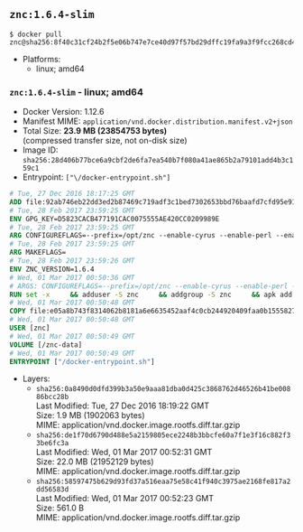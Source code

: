 ## `znc:1.6.4-slim`

```console
$ docker pull znc@sha256:8f40c31cf24b2f5e06b747e7ce40d97f57bd29dffc19fa9a3f9fcc268cd4efe8
```

-	Platforms:
	-	linux; amd64

### `znc:1.6.4-slim` - linux; amd64

-	Docker Version: 1.12.6
-	Manifest MIME: `application/vnd.docker.distribution.manifest.v2+json`
-	Total Size: **23.9 MB (23854753 bytes)**  
	(compressed transfer size, not on-disk size)
-	Image ID: `sha256:28d406b77bce6a9cbf2de6fa7ea540b7f080a41ae865b2a79101add4b3c159c1`
-	Entrypoint: `["\/docker-entrypoint.sh"]`

```dockerfile
# Tue, 27 Dec 2016 18:17:25 GMT
ADD file:92ab746eb22dd3ed2b87469c719adf3c1bed7302653bbd76baafd7cfd95e911e in / 
# Tue, 28 Feb 2017 23:59:25 GMT
ENV GPG_KEY=D5823CACB477191CAC0075555AE420CC0209989E
# Tue, 28 Feb 2017 23:59:25 GMT
ARG CONFIGUREFLAGS=--prefix=/opt/znc --enable-cyrus --enable-perl --enable-python --disable-ipv6
# Tue, 28 Feb 2017 23:59:25 GMT
ARG MAKEFLAGS=
# Tue, 28 Feb 2017 23:59:26 GMT
ENV ZNC_VERSION=1.6.4
# Wed, 01 Mar 2017 00:50:36 GMT
# ARGS: CONFIGUREFLAGS=--prefix=/opt/znc --enable-cyrus --enable-perl --enable-python --disable-ipv6 MAKEFLAGS=
RUN set -x     && adduser -S znc     && addgroup -S znc     && apk add --no-cache --virtual runtime-dependencies         ca-certificates         cyrus-sasl         icu         openssl         tini     && apk add --no-cache --virtual build-dependencies         build-base         curl         cyrus-sasl-dev         gnupg         icu-dev         openssl-dev         perl-dev         python3-dev     && mkdir /znc-src && cd /znc-src     && curl -fsSL "http://znc.in/releases/archive/znc-${ZNC_VERSION}.tar.gz" -o znc.tgz     && curl -fsSL "http://znc.in/releases/archive/znc-${ZNC_VERSION}.tar.gz.sig" -o znc.tgz.sig     && export GNUPGHOME="$(mktemp -d)"     && gpg --keyserver ha.pool.sks-keyservers.net --recv-keys "${GPG_KEY}"     && gpg --batch --verify znc.tgz.sig znc.tgz     && rm -rf "$GNUPGHOME"     && tar -zxf znc.tgz --strip-components=1     && mkdir build && cd build     && ../configure ${CONFIGUREFLAGS}     && make $MAKEFLAGS     && make install     && apk del build-dependencies     && cd / && rm -rf /znc-src
# Wed, 01 Mar 2017 00:50:48 GMT
COPY file:e05a8b743f8314062b8181a6e6635452aaf4c0cb244920409faa0b1555827b58 in / 
# Wed, 01 Mar 2017 00:50:48 GMT
USER [znc]
# Wed, 01 Mar 2017 00:50:49 GMT
VOLUME [/znc-data]
# Wed, 01 Mar 2017 00:50:49 GMT
ENTRYPOINT ["/docker-entrypoint.sh"]
```

-	Layers:
	-	`sha256:0a8490d0dfd399b3a50e9aaa81dba0d425c3868762d46526b41be00886bcc28b`  
		Last Modified: Tue, 27 Dec 2016 18:19:22 GMT  
		Size: 1.9 MB (1902063 bytes)  
		MIME: application/vnd.docker.image.rootfs.diff.tar.gzip
	-	`sha256:de1f70d6790d488e5a2159805ece2248b3bbcfe60a7f1e3f16c882f33be6fc3a`  
		Last Modified: Wed, 01 Mar 2017 00:52:31 GMT  
		Size: 22.0 MB (21952129 bytes)  
		MIME: application/vnd.docker.image.rootfs.diff.tar.gzip
	-	`sha256:58597475b629d93fd37a516eaa75e58c41f940c3975ae2168fe817a2dd56583d`  
		Last Modified: Wed, 01 Mar 2017 00:52:23 GMT  
		Size: 561.0 B  
		MIME: application/vnd.docker.image.rootfs.diff.tar.gzip
